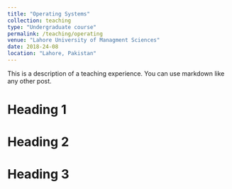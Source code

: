 ```yaml
---
title: "Operating Systems"
collection: teaching
type: "Undergraduate course"
permalink: /teaching/operating
venue: "Lahore University of Managment Sciences"
date: 2018-24-08
location: "Lahore, Pakistan"
---
```


This is a description of a teaching experience. You can use markdown like any other post.

Heading 1
======

Heading 2
======

Heading 3
======
